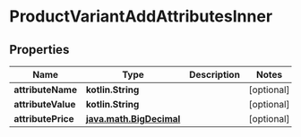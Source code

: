 
# ProductVariantAddAttributesInner

## Properties
| Name | Type | Description | Notes |
| ------------ | ------------- | ------------- | ------------- |
| **attributeName** | **kotlin.String** |  |  [optional] |
| **attributeValue** | **kotlin.String** |  |  [optional] |
| **attributePrice** | [**java.math.BigDecimal**](java.math.BigDecimal.md) |  |  [optional] |



